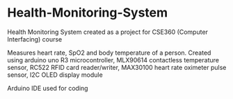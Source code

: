 # Health-Monitoring-System
Health Monitoring System created as a project for CSE360 (Computer Interfacing) course

Measures heart rate, SpO2 and body temperature of a person. Created using arduino uno R3 microcontroller, MLX90614 contactless temperature sensor, RC522 RFID card reader/writer, MAX30100 heart rate oximeter pulse sensor, I2C OLED display module

Arduino IDE used for coding
